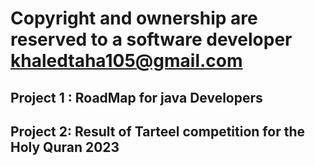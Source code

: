 # Copyright and ownership are reserved to a software developer khaledtaha105@gmail.com 

## Project 1 : RoadMap for java Developers

## Project 2: Result of Tarteel competition for the Holy Quran 2023
